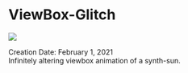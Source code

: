 # ViewBox-Glitch

<img src='vbg'>

<p> Creation Date: February 1, 2021 <br>
Infinitely altering viewbox animation of a synth-sun. <br>
